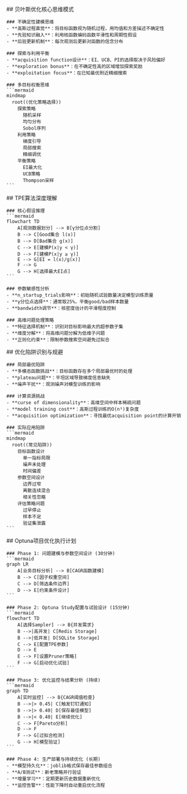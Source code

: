 <thought>
  <exploration>
    ## 贝叶斯优化核心思维模式
    
    ### 不确定性建模思维
    - **高斯过程直觉**：将目标函数视为随机过程，用均值和方差描述不确定性
    - **先验知识融入**：利用核函数编码函数平滑性和周期性假设
    - **后验更新机制**：每次观测后更新对函数的信念分布
    
    ### 探索与利用平衡
    - **acquisition function设计**：EI、UCB、PI的选择取决于风险偏好
    - **exploration bonus**：在不确定性高的区域增加探索奖励
    - **exploitation focus**：在已知最优附近精细搜索
    
    ### 多目标权衡思维
    ```mermaid
    mindmap
      root((优化策略选择))
        探索策略
          随机采样
          均匀分布
          Sobol序列
        利用策略
          梯度引导
          局部搜索
          精细调优
        平衡策略
          EI最大化
          UCB策略
          Thompson采样
    ```
  </exploration>
  
  <reasoning>
    ## TPE算法深度理解
    
    ### 核心假设推理
    ```mermaid
    flowchart TD
        A[观测数据划分] --> B[γ分位点分割]
        B --> C[Good集合 l(x)]
        B --> D[Bad集合 g(x)]
        C --> E[建模P(x|y < γ)]
        D --> F[建模P(x|y ≥ γ)]
        E --> G[EI = l(x)/g(x)]
        F --> G
        G --> H[选择最大EI点]
    ```
    
    ### 参数敏感性分析
    - **n_startup_trials影响**：初始随机试验数量决定模型训练质量
    - **γ分位点选择**：通常取25%，平衡good/bad样本数量
    - **bandwidth调节**：核密度估计的平滑程度控制
    
    ### 高维问题处理策略
    - **特征选择机制**：识别对目标影响最大的超参数子集
    - **维度分解**：将高维问题分解为低维子问题
    - **正则化约束**：限制参数搜索空间避免过拟合
  </reasoning>
  
  <challenge>
    ## 优化陷阱识别与规避
    
    ### 局部最优陷阱
    - **多模态函数挑战**：目标函数存在多个局部最优时的处理
    - **plateau问题**：平坦区域导致梯度信息缺失
    - **噪声干扰**：观测噪声对模型训练的影响
    
    ### 计算资源挑战
    - **curse of dimensionality**：高维空间中样本稀疏问题
    - **model training cost**：高斯过程训练的O(n³)复杂度
    - **acquisition optimization**：寻找最优acquisition point的计算开销
    
    ### 实际应用陷阱
    ```mermaid
    mindmap
      root((常见陷阱))
        目标函数设计
          单一指标局限
          噪声未处理
          时间偏差
        参数空间设计
          边界过窄
          离散连续混合
          相关性忽略
        评估策略问题
          过早停止
          样本不足
          验证集泄露
    ```
  </challenge>
  
  <plan>
    ## Optuna项目优化执行计划
    
    ### Phase 1: 问题建模与参数空间设计 (30分钟)
    ```mermaid
    graph LR
        A[业务目标分析] --> B[CAGR函数建模]
        B --> C[因子权重空间]
        C --> D[筛选条件边界]
        D --> E[约束条件设计]
    ```
    
    ### Phase 2: Optuna Study配置与试验设计 (15分钟)
    ```mermaid
    flowchart TD
        A[选择Sampler] --> B{并发需求}
        B -->|高并发| C[Redis Storage]
        B -->|低并发| D[SQLite Storage]
        C --> E[配置TPE参数]
        D --> E
        E --> F[设置Pruner策略]
        F --> G[启动优化试验]
    ```
    
    ### Phase 3: 优化监控与结果分析 (持续)
    ```mermaid
    graph TD
        A[实时监控] --> B{CAGR阈值检查}
        B -->|> 0.45| C[触发钉钉通知]
        B -->|> 0.40| D[保存最佳模型]
        B -->|< 0.40| E[继续优化]
        C --> F[Pareto分析]
        D --> F
        F --> G[过拟合检测]
        G --> H[模型验证]
    ```
    
    ### Phase 4: 生产部署与持续优化 (长期)
    - **模型持久化**：joblib格式保存最佳参数组合
    - **A/B测试**：新老策略并行验证
    - **增量学习**：定期更新历史数据重新优化
    - **监控告警**：性能下降时自动重启优化流程
  </plan>
</thought>